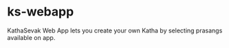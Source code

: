 # ks-webapp
KathaSevak Web App lets you create your own Katha by selecting prasangs available on app.
